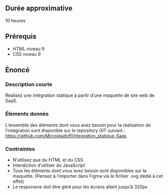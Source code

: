 ## Durée approximative

10 heures

## Prérequis

- HTML niveau 9
- CSS niveau 9

## Énoncé

### Description courte

Réalisez une intégration statique à partir d’une maquette de site web de SaaS.

### Éléments donnés

L’ensemble des éléments dont vous avez besoin pour la réalisation de l’intégration sont disponible sur le repository GIT suivant : https://github.com/Microleadoff/Integration_statique-Saas

### Contraintes

- N’utilisez que du HTML et du CSS
- Interdiction d’utiliser du JavaScript
- Tous les éléments dont vous avez besoin sont disponibles sur la maquette. (Pensez à l’importer dans Figma via le fichier .svg dédié à cet effet)
- Le responsive doit être géré pour les écrans allant jusqu’à 320px

